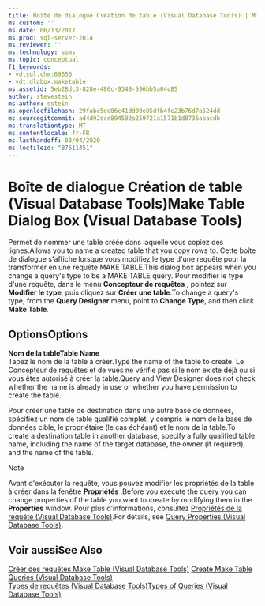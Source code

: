```yaml
---
title: Boîte de dialogue Création de table (Visual Database Tools) | Microsoft Docs
ms.custom: ''
ms.date: 06/13/2017
ms.prod: sql-server-2014
ms.reviewer: ''
ms.technology: ssms
ms.topic: conceptual
f1_keywords:
- vdtsql.chm:69650
- vdt.dlgbox.maketable
ms.assetid: 5eb28dc3-828e-486c-9348-596bb5a04c85
author: stevestein
ms.author: sstein
ms.openlocfilehash: 29fabc5de86c41dd00e85dfb4fe23b76d7a524dd
ms.sourcegitcommit: ad4d92dce894592a259721a1571b1d8736abacdb
ms.translationtype: MT
ms.contentlocale: fr-FR
ms.lasthandoff: 08/04/2020
ms.locfileid: "87611451"
---
```

# <a name="make-table-dialog-box-visual-database-tools"></a><span data-ttu-id="8ab30-102">Boîte de dialogue Création de table (Visual Database Tools)</span><span class="sxs-lookup"><span data-stu-id="8ab30-102">Make Table Dialog Box (Visual Database Tools)</span></span>
  <span data-ttu-id="8ab30-103">Permet de nommer une table créée dans laquelle vous copiez des lignes.</span><span class="sxs-lookup"><span data-stu-id="8ab30-103">Allows you to name a created table that you copy rows to.</span></span> <span data-ttu-id="8ab30-104">Cette boîte de dialogue s'affiche lorsque vous modifiez le type d'une requête pour la transformer en une requête MAKE TABLE.</span><span class="sxs-lookup"><span data-stu-id="8ab30-104">This dialog box appears when you change a query's type to be a MAKE TABLE query.</span></span> <span data-ttu-id="8ab30-105">Pour modifier le type d'une requête, dans le menu **Concepteur de requêtes** , pointez sur **Modifier le type**, puis cliquez sur **Créer une table**.</span><span class="sxs-lookup"><span data-stu-id="8ab30-105">To change a query's type, from the **Query Designer** menu, point to **Change Type**, and then click **Make Table**.</span></span>  
  
## <a name="options"></a><span data-ttu-id="8ab30-106">Options</span><span class="sxs-lookup"><span data-stu-id="8ab30-106">Options</span></span>  
 <span data-ttu-id="8ab30-107">**Nom de la table**</span><span class="sxs-lookup"><span data-stu-id="8ab30-107">**Table Name**</span></span>  
 <span data-ttu-id="8ab30-108">Tapez le nom de la table à créer.</span><span class="sxs-lookup"><span data-stu-id="8ab30-108">Type the name of the table to create.</span></span> <span data-ttu-id="8ab30-109">Le Concepteur de requêtes et de vues ne vérifie pas si le nom existe déjà ou si vous êtes autorisé à créer la table.</span><span class="sxs-lookup"><span data-stu-id="8ab30-109">Query and View Designer does not check whether the name is already in use or whether you have permission to create the table.</span></span>  
  
 <span data-ttu-id="8ab30-110">Pour créer une table de destination dans une autre base de données, spécifiez un nom de table qualifié complet, y compris le nom de la base de données cible, le propriétaire (le cas échéant) et le nom de la table.</span><span class="sxs-lookup"><span data-stu-id="8ab30-110">To create a destination table in another database, specify a fully qualified table name, including the name of the target database, the owner (if required), and the name of the table.</span></span>  
  
> [!NOTE]  
>  <span data-ttu-id="8ab30-111">Avant d'exécuter la requête, vous pouvez modifier les propriétés de la table à créer dans la fenêtre **Propriétés** .</span><span class="sxs-lookup"><span data-stu-id="8ab30-111">Before you execute the query you can change properties of the table you want to create by modifying them in the **Properties** window.</span></span> <span data-ttu-id="8ab30-112">Pour plus d’informations, consultez [Propriétés de la requête &#40;Visual Database Tools&#41;](visual-database-tools.md).</span><span class="sxs-lookup"><span data-stu-id="8ab30-112">For details, see [Query Properties &#40;Visual Database Tools&#41;](visual-database-tools.md).</span></span>  
  
## <a name="see-also"></a><span data-ttu-id="8ab30-113">Voir aussi</span><span class="sxs-lookup"><span data-stu-id="8ab30-113">See Also</span></span>  
 <span data-ttu-id="8ab30-114">[Créer des requêtes Make Table &#40;Visual Database Tools&#41;](create-make-table-queries-visual-database-tools.md) </span><span class="sxs-lookup"><span data-stu-id="8ab30-114">[Create Make Table Queries &#40;Visual Database Tools&#41;](create-make-table-queries-visual-database-tools.md) </span></span>  
 [<span data-ttu-id="8ab30-115">Types de requêtes &#40;Visual Database Tools&#41;</span><span class="sxs-lookup"><span data-stu-id="8ab30-115">Types of Queries &#40;Visual Database Tools&#41;</span></span>](types-of-queries-visual-database-tools.md)  
  
  
